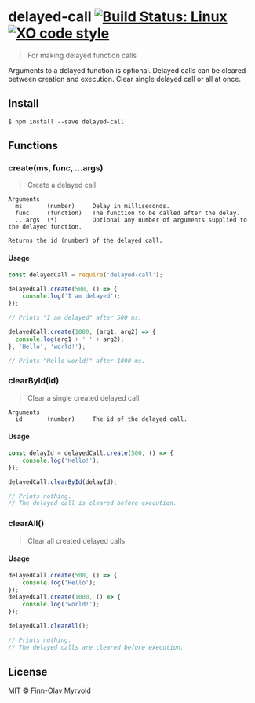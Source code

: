 # delayed-call [![Build Status: Linux](https://travis-ci.org/sindresorhus/xo.svg?branch=master)](https://travis-ci.org/sindresorhus/xo) [![XO code style](https://img.shields.io/badge/code_style-XO-5ed9c7.svg)](https://github.com/sindresorhus/xo)

> For making delayed function calls

Arguments to a delayed function is optional. Delayed calls can be cleared between creation and execution. Clear single delayed call or all at once.

## Install

```
$ npm install --save delayed-call
```

## Functions

### create(ms, func, ...args)
> Create a delayed call

```
Arguments
  ms       (number)     Delay in milliseconds.
  func     (function)   The function to be called after the delay.
  ...args  (*)          Optional any number of arguments supplied to the delayed function.

Returns the id (number) of the delayed call.
```

#### Usage
```js
const delayedCall = require('delayed-call');
```

```js
delayedCall.create(500, () => {
    console.log('I am delayed');
});

// Prints "I am delayed" after 500 ms.
```

```js
delayedCall.create(1000, (arg1, arg2) => {
  console.log(arg1 + ' ' + arg2);
}, 'Hello', 'world!');

// Prints "Hello world!" after 1000 ms.
```

### clearById(id)
> Clear a single created delayed call

```
Arguments
  id       (number)     The id of the delayed call.
```

#### Usage
```js
const delayId = delayedCall.create(500, () => {
    console.log('Hello!');
});

delayedCall.clearById(delayId);

// Prints nothing.
// The delayed call is cleared before execution.
```

### clearAll()
> Clear all created delayed calls

#### Usage
```js
delayedCall.create(500, () => {
    console.log('Hello');
});
delayedCall.create(1000, () => {
    console.log('world!');
});

delayedCall.clearAll();

// Prints nothing.
// The delayed calls are cleared before execution.
```


## License

MIT © Finn-Olav Myrvold